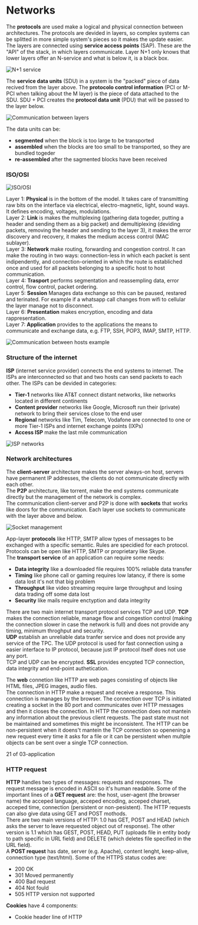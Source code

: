 # Networks
The **protocols** are used make a logical and physical connection between architectures. The protocols are devided in layers, so complex systems can be splitted in more simple system's pieces so it makes the update easier.  
The layers are connected using **service access points** (SAP). These are the "API" of the stack, in which layers communicate. Layer N+1 only knows that lower layers offer an N-service and what is below it, is a black box.

![N+1 service](https://i.imgur.com/FxKEVwd.png)

The **service data units** (SDU) in a system is the "packed" piece of data recived from the layer above.
The **protocolo control information** (PCI or M-PCI when talking about the M layer) is the piece of data attached to the SDU.
SDU + PCI creates the **protocol data unit** (PDU) that will be passed to the layer below.

![Communication between layers](https://i.imgur.com/xvvGyR7.png)

The data units can be:
- **segmented** when the block is too large to be transported
- **assembled** when the blocks are too small to be transported, so they are bundled togeder
- **re-assembled** after the sagmented blocks have been received

### ISO/OSI

![ISO/OSI](https://i.imgur.com/c5rDXCK.png)

Layer 1: **Physical** is in the bottom of the model. It takes care of transmitting raw bits on the interface via electrical, electro-magnetic, light, sound ways. It defines encoding, voltages, modulations.  
Layer 2: **Link** is makes the multiplexing (gathering data togeder, putting a header and sending them as a big packet) and demultiplexing (deviding packets, removing the header and sending to the layer 3), it makes the error discovery and recovery, it makes the medium access control (MAC sublayer).  
Layer 3: **Network** make routing, forwarding and congestion control. It can make the routing in two ways: connection-less in which each packet is sent indipendently, and connection-oriented in which the route is establiched once and used for all packets belonging to a specific host to host communication.  
Layer 4: **Trasport** performs segmentation and reassempling data, error control, flow control, packet ordering.  
Layer 5: **Session** Manages data exchange so this can be paused, restared and terinated. For example if a whatsapp call changes from wifi to cellular the layer manage not to disconnect.  
Layer 6: **Presentation** makes encryption, encoding and data rappresentation.  
Layer 7: **Application** provides to the applications the means to communicate and exchange data, e.g. FTP, SSH, POP3, IMAP, SMTP, HTTP.

![Communication between hosts example](https://i.imgur.com/kCC1wbt.png)

### Structure of the internet

**ISP** (internet service provider) connects the end systems to internet. The ISPs are interconnected so that and two hosts can send packets to each other.
The ISPs can be devided in categories:
- **Tier-1** networks like AT&T connect distant networks, like networks located in different continents
- **Content provider** networks like Google, Microsoft run their (private) network to bring their services close to the end user
- **Regional** networks like Tim, Telecom, Vodafone are connected to one or more Tier-1 ISPs and internet exchange points (IXPs)
- **Access ISP** make the last mile communication

![ISP networks](https://i.imgur.com/cQf9Ke6.png)

### Network architectures
The **client-server** architecture makes the server always-on host, servers have permanent IP addresses, the clients do not communicate directly with each other.  
The **P2P** architecture, like torrent, make the end systems communicate directly but the management of the network is complex.  
The communication client-server and P2P is done with **sockets** that works like doors for the communication. Each layer use sockets to communicate with the layer above and below.

![Socket management](https://i.imgur.com/EtdWsg7.png)

App-layer **protocols** like HTTP, SMTP allow types of messages to be exchanged with a specific semantic. Rules are specidied for each protocol. Protocols can be open like HTTP, SMTP or proprietary like Skype.  
The **transport service** of an application can require some needs:
- **Data integrity** like a downloaded file requires 100% reliable data transfer
- **Timing** like phone call or gaming requires low latancy, if there is some data lost it's not that big problem
- **Throughput** like video streaming require large throughput and losing data trading off some data lost
- **Security** like mails require enctyption and data integrity

There are two main internet transport protocol services TCP and UDP.
**TCP** makes the connection reliable, manage flow and congestion control (making the connection slower in case the network is full) and does not provide any timing, minimum throghput and security.  
**UDP** establish an unreliable data tranfer service and does not provide any service of the TPC. The UDP protocol is used for fast connection using a easier interface to IP protocol, because just IP protocol itself does not use any port.  
TCP and UDP can be encrypted. **SSL** provides encypted TCP connection, data integrity and end-point authetication.

The **web** connetion like HTTP are web pages consisting of objects like HTML files, JPEG images, audio files.  
The connection in HTTP make a request and receive a response. This connection is manages by the browser. The connection over TCP is initiated creating a socket in the 80 port and communicates over HTTP messages and then it closes the connection. In HTTP the connection does not mantein any information about the previous client requests. The past state must not be maintained and sometimes this might be inconsistent. The HTTP can be non-persistent when it doens't mantein the TCP connection so openening a new request every time it asks for a file or it can be persistent when multple objects can be sent over a single TCP connection.

21 of 03-application

### HTTP request
**HTTP** handles two types of messages: requests and responses. The request message is encoded in ASCII so it's human readable. Some of the important lines of a **GET request** are: the host, user-agent (the browser name) the acceped language, acceped encoding, acceped charset, acceped time, connection (persistent or non-pesistent). The HTTP requests can also give data using GET and POST mothods.  
There are two main versions of HTTP: 1.0 has GET, POST and HEAD (which asks the server to leave requested object out of response). The other version is 1.1 which has GEST, POST, HEAD, PUT (uploads file in entity body to path specific in URL field) and DELETE (which deletes file specified in the URL field).  
A **POST request** has date, server (e.g. Apache), content lenght, keep-alive, connection type (text/html).
Some of the HTTPS status codes are:
- 200 OK
- 301 Moved permanently
- 400 Bad request
- 404 Not fould
- 505 HTTP version not supported

**Cookies** have 4 components:
- Cookie header line of HTTP
